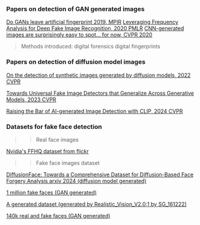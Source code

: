 

### Papers on detection of GAN generated images
[Do  GANs leave artificial fingerprint 2019, MPIR](https://ieeexplore.ieee.org/stamp/stamp.jsp?tp=&arnumber=8695364)
[Leveraging Frequency Analysis for Deep Fake Image Recognition, 2020 PMLR](https://proceedings.mlr.press/v119/frank20a)
[CNN-generated images are surprisingly easy to spot... for now, CVPR 2020](https://arxiv.org/abs/1912.11035)


> Methods introduced:
> digital forensics
> digital fingerprints


### Papers on detection of diffusion model images
[On the detection of synthetic images generated by diffusion models, 2022 CVPR](https://arxiv.org/pdf/2211.00680)

[Towards Universal Fake Image Detectors that Generalize Across Generative Models, 2023 CVPR](https://openaccess.thecvf.com/content/CVPR2023/papers/Ojha_Towards_Universal_Fake_Image_Detectors_That_Generalize_Across_Generative_Models_CVPR_2023_paper.pdf)

[Raising the Bar of AI-generated Image Detection with CLIP, 2024 CVPR](https://openaccess.thecvf.com/content/CVPR2024W/WMF/papers/Cozzolino_Raising_the_Bar_of_AI-generated_Image_Detection_with_CLIP_CVPRW_2024_paper.pdf)


### Datasets for fake face detection


>> Real face images

[Nvidia's FFHQ dataset from flickr](https://github.com/NVlabs/ffhq-dataset)

>> Fake face images dataset

[DiffusionFace: Towards a Comprehensive Dataset for Diffusion-Based Face
Forgery Analysis arxiv 2024 (diffusion model generated) ](https://arxiv.org/abs/2403.18471v1)

[1 million fake faces (GAN generated)](https://www.kaggle.com/datasets/tunguz/1-million-fake-faces/code)

[A generated dataset (generated by Realistic_Vision_V2.0:1 by SG_161222)](https://github.com/Robin-WZQ/AGFD-20K?tab=readme-ov-file)

[140k real and fake faces (GAN generated)](https://www.kaggle.com/datasets/xhlulu/140k-real-and-fake-faces)

 


